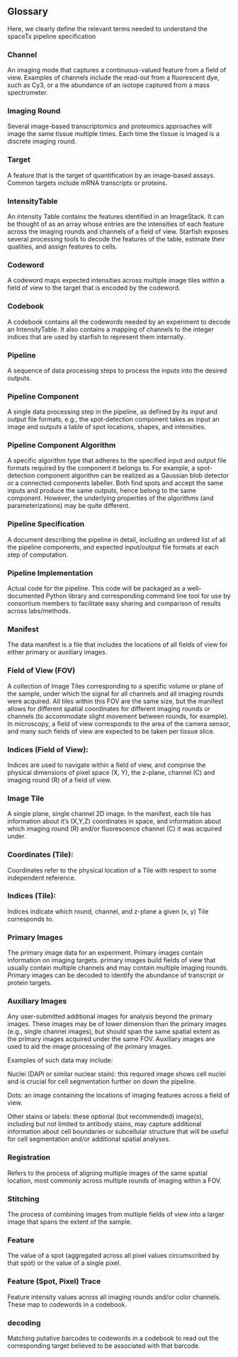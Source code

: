 ## Glossary
Here, we clearly define the relevant terms needed to understand the spaceTx pipeline specification

### Channel
An imaging mode that captures a continuous-valued feature from a field of view. Examples of channels include the read-out from a fluorescent dye, such as Cy3, or a the abundance of an isotope captured from a mass spectrometer.

### Imaging Round
Several image-based transcriptomics and proteomics approaches will image the same tissue multiple times. Each time the tissue is imaged is a discrete imaging round.

### Target
A feature that is the target of quantification by an image-based assays. Common targets include mRNA transcripts or proteins.

### IntensityTable
An intensity Table contains the features identified in an ImageStack. It can be thought of as an array whose entries are the intensities of each feature across the imaging rounds and channels of a field of view. Starfish exposes several processing tools to decode the features of the table, estimate their qualities, and assign features to cells.

### Codeword
A codeword maps expected intensities across multiple image tiles within a field of view to the target that is encoded by the codeword.

### Codebook
A codebook contains all the codewords needed by an experiment to decode an IntensityTable. It also contains a mapping of channels to the integer indices that are used by starfish to represent them internally.

### Pipeline
A sequence of data processing steps to process the inputs into the desired outputs.

### Pipeline Component
A single data processing step in the pipeline, as defined by its input and output file formats, e.g., the spot-detection component takes as input an image and outputs a table of spot locations, shapes, and intensities.

### Pipeline Component Algorithm
A specific algorithm type that adheres to the specified input and output file formats required by the component it belongs to. For example, a spot-detection component algorithm can be realized as a Gaussian blob detector or a connected components labeller. Both find spots and accept the same inputs and produce the same outputs, hence belong to the same component. However, the underlying properties of the algorithms (and parameterizations) may be quite different.

### Pipeline Specification
A document describing the pipeline in detail, including an ordered list of all the pipeline components, and expected input/output file formats at each step of computation.

### Pipeline Implementation
Actual code for the pipeline. This code will be packaged as a well-documented Python library and corresponding command line tool for use by consortium members to facilitate easy sharing and comparison of results across labs/methods.

### Manifest
The data manifest is a file that includes the locations of all fields of view for either primary or auxiliary images.

### Field of View (FOV)
A collection of Image Tiles corresponding to a specific volume or plane of the sample, under which the signal for all channels and all imaging rounds were acquired. All tiles within this FOV are the same size, but the manifest allows for different spatial coordinates for different imaging rounds or channels (to accommodate slight movement between rounds, for example).
In microscopy, a field of view corresponds to the area of the camera sensor, and many such fields of view are expected to be taken per tissue slice.

### Indices (Field of View):
Indices are used to navigate within a field of view, and comprise the physical dimensions of pixel space (X, Y), the z-plane, channel (C) and imaging round (R) of a field of view.

### Image Tile
A single plane, single channel 2D image. In the manifest, each tile has information about it’s (X,Y,Z) coordinates in space, and information about which imaging round (R) and/or fluorescence channel (C) it was acquired under.

### Coordinates (Tile):
Coordinates refer to the physical location of a Tile with respect to some independent reference.

### Indices (Tile):
Indices indicate which round, channel, and z-plane a given (x, y) Tile corresponds to.

### Primary Images
The primary image data for an experiment. Primary images contain information on imaging targets. primary images build fields of view that usually contain multiple channels and may contain multiple imaging rounds. Primary images can be decoded to identify the abundance of transcript or protein targets.

### Auxiliary Images
Any user-submitted additional images for analysis beyond the primary images. These images may be of lower dimension than the primary images (e.g., single channel images), but should span the same spatial extent as the primary images acquired under the same FOV. Auxiliary images are used to aid the image processing of the primary images.

Examples of such data may include:

Nuclei (DAPI or similar nuclear stain): this required image shows cell nuclei and is crucial for cell segmentation further on down the pipeline.

Dots: an image containing the locations of imaging features across a field of view.

Other stains or labels: these optional (but recommended) image(s), including but not limited to antibody stains, may capture additional information about cell boundaries or subcellular structure that will be useful for cell segmentation and/or additional spatial analyses.

### Registration
Refers to the process of aligning multiple images of the same spatial location, most commonly across
multiple rounds of imaging within a FOV.

### Stitching
The process of combining images from multiple fields of view into a larger image that spans the
extent of the sample.

### Feature
The value of a spot (aggregated across all pixel values circumscribed by that spot) or the value of
a single pixel.

### Feature (Spot, Pixel) Trace
Feature intensity values across all imaging rounds and/or color channels. These map to codewords in
a codebook.

### decoding
Matching putative barcodes to codewords in a codebook to read out the corresponding target believed
to be associated with that barcode.
